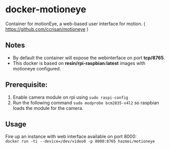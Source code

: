 # docker-motioneye
Container for motionEye, a web-based user interface for motion.
( https://github.com/ccrisan/motioneye )

## Notes
* By default the container will expose the webinterface on port **tcp/8765**.
* This docker is based on **resin/rpi-raspbian:latest** images with motioneye configured.

## Prerequisite:
1. Enable camera module on rpi using `sudo raspi-config`
2. Run the following command `sudo modprobe bcm2835-v4l2` so raspbian loads the module for the camera.

## Usage

Fire up an instance with web interface available on port 8000:  
`docker run -ti --device=/dev/video0 -p 8000:8765 hazmei/motioneye`
